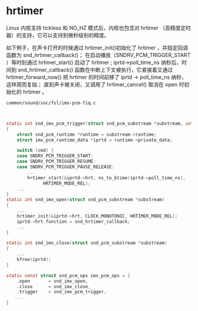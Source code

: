 
# hrtimer

Linux 内核支持 tickless 和 NO_HZ 模式后，内核也包含对 hrtimer （高精度定时器）的支持，它可以支持到微秒级别的精度。

如下例子，在声卡打开的时候通过 hrtimer_init()初始化了 hrtimer ，并指定回调函数为 snd_hrtimer_callback()；
在启动播放（SNDRV_PCM_TRIGGER_START ）等时刻通过 hrtimer_start() 启动了 hrtimer ; 
iprtd->poll_time_ns 纳秒后，时间到 snd_hrtimer_callback() 函数在中断上下文被执行，它紧接着又通过 hrtimer_forward_now() 把 hrtimer 的时间前移了 iprtd -> poll_time_ns 纳秒，这样周而复始；
直到声卡被关闭，又调用了 hrtimer_cancel() 取消在 open 时初始化的 hrtimer 。

`common/sound/soc/fsl/imx-pcm-fiq.c`

```c


static int snd_imx_pcm_trigger(struct snd_pcm_substream *substream, int cmd)
{
	struct snd_pcm_runtime *runtime = substream->runtime;
	struct imx_pcm_runtime_data *iprtd = runtime->private_data;

	switch (cmd) {
	case SNDRV_PCM_TRIGGER_START:
	case SNDRV_PCM_TRIGGER_RESUME:
	case SNDRV_PCM_TRIGGER_PAUSE_RELEASE:
		...
		hrtimer_start(&iprtd->hrt, ns_to_ktime(iprtd->poll_time_ns),
		      HRTIMER_MODE_REL);
	...
}
static int snd_imx_open(struct snd_pcm_substream *substream)
{
	...
	hrtimer_init(&iprtd->hrt, CLOCK_MONOTONIC, HRTIMER_MODE_REL);
	iprtd->hrt.function = snd_hrtimer_callback;
	...
}

static int snd_imx_close(struct snd_pcm_substream *substream)
{
	...
	kfree(iprtd);
}

static const struct snd_pcm_ops imx_pcm_ops = {
	.open		= snd_imx_open,
	.close		= snd_imx_close,
	.trigger	= snd_imx_pcm_trigger,
	...	
}
```